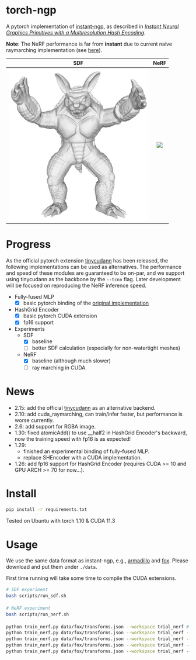 # torch-ngp

A pytorch implementation of [instant-ngp](https://github.com/NVlabs/instant-ngp), as described in [_Instant Neural Graphics Primitives with a Multiresolution Hash Encoding_](https://nvlabs.github.io/instant-ngp/assets/mueller2022instant.pdf).

**Note**: The NeRF performance is far from **instant** due to current naive raymarching implementation (see [here](https://github.com/ashawkey/torch-ngp/issues/3)).

SDF | NeRF
:---: | :---:
![](assets/armadillo.jpg) | ![](assets/fox.gif)

# Progress

As the official pytorch extension [tinycudann](https://github.com/NVlabs/tiny-cuda-nn) has been released, the following implementations can be used as alternatives. 
The performance and speed of these modules are guaranteed to be on-par, and we support using tinycudann as the backbone by the `--tcnn` flag.
Later development will be focused on reproducing the NeRF inference speed.

* Fully-fused MLP
    - [x] basic pytorch binding of the [original implementation](https://github.com/NVlabs/tiny-cuda-nn)
* HashGrid Encoder
    - [x] basic pytorch CUDA extension
    - [x] fp16 support 
* Experiments
    - SDF
        - [x] baseline
        - [ ] better SDF calculation (especially for non-watertight meshes)
    - NeRF
        - [x] baseline (although much slower)
        - [ ] ray marching in CUDA.

# News
* 2.15: add the official [tinycudann](https://github.com/NVlabs/tiny-cuda-nn) as an alternative backend.    
* 2.10: add cuda_raymarching, can train/infer faster, but performance is worse currently.
* 2.6: add support for RGBA image.
* 1.30: fixed atomicAdd() to use __half2 in HashGrid Encoder's backward, now the training speed with fp16 is as expected!
* 1.29: 
    * finished an experimental binding of fully-fused MLP.
    * replace SHEncoder with a CUDA implementation.
* 1.26: add fp16 support for HashGrid Encoder (requires CUDA >= 10 and GPU ARCH >= 70 for now...).

# Install
```bash
pip install -r requirements.txt
```
Tested on Ubuntu with torch 1.10 & CUDA 11.3

# Usage

We use the same data format as instant-ngp, e.g., [armadillo](https://github.com/NVlabs/instant-ngp/blob/master/data/sdf/armadillo.obj) and [fox](https://github.com/NVlabs/instant-ngp/tree/master/data/nerf/fox). 
Please download and put them under `./data`.

First time running will take some time to compile the CUDA extensions.

```bash
# SDF experiment
bash scripts/run_sdf.sh

# NeRF experiment
bash scripts/run_nerf.sh

python train_nerf.py data/fox/transforms.json --workspace trial_nerf # fp32 mode
python train_nerf.py data/fox/transforms.json --workspace trial_nerf --fp16 # fp16 mode (pytorch amp)
python train_nerf.py data/fox/transforms.json --workspace trial_nerf --fp16 --tcnn # fp16 mode + official tinycudann
python train_nerf.py data/fox/transforms.json --workspace trial_nerf --fp16 --ff # fp16 mode + fully-fused MLP
python train_nerf.py data/fox/transforms.json --workspace trial_nerf --fp16 --ff --cuda_raymarching # (experimental) fp16 mode + fully-fused MLP + cuda raymarching

```